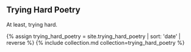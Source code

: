 ## Trying Hard Poetry

At least, trying hard.

{% assign trying_hard_poetry = site.trying_hard_poetry | sort: 'date' | reverse %}
{% include collection.md collection=trying_hard_poetry %}
